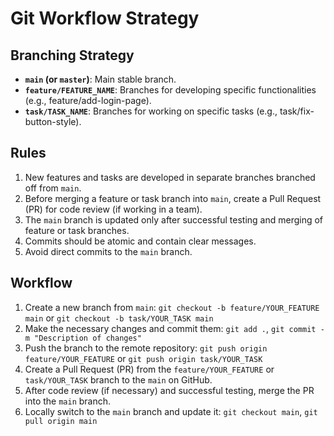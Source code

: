 # Git Workflow Strategy

## Branching Strategy

* **`main` (or `master`)**: Main stable branch.
* **`feature/FEATURE_NAME`**: Branches for developing specific functionalities (e.g., feature/add-login-page).
* **`task/TASK_NAME`**: Branches for working on specific tasks (e.g., task/fix-button-style).

## Rules

1. New features and tasks are developed in separate branches branched off from `main`.
2. Before merging a feature or task branch into `main`, create a Pull Request (PR) for code review (if working in a team).
3. The `main` branch is updated only after successful testing and merging of feature or task branches.
4. Commits should be atomic and contain clear messages.
5. Avoid direct commits to the `main` branch.

## Workflow

1.  Create a new branch from `main`: `git checkout -b feature/YOUR_FEATURE main` or `git checkout -b task/YOUR_TASK main`
2.  Make the necessary changes and commit them: `git add .`, `git commit -m "Description of changes"`
3.  Push the branch to the remote repository:  `git push origin feature/YOUR_FEATURE` or `git push origin task/YOUR_TASK`
4.  Create a Pull Request (PR) from the `feature/YOUR_FEATURE` or `task/YOUR_TASK` branch to the `main` on GitHub.
5.  After code review (if necessary) and successful testing, merge the PR into the `main` branch.
6.  Locally switch to the `main` branch and update it: `git checkout main`, `git pull origin main`
